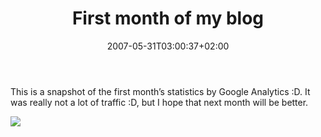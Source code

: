 ﻿---
title: "First month of my blog"
description: ""
date: 2007-05-31T03:00:37+02:00
draft: false
tags: [General]
categories: [General]
---
This is a snapshot of the first month’s statistics by Google Analytics :D. It was really not a lot of traffic :D, but I hope that next month will be better.

![](https://www.codewrecks.com/blog/wp-content/uploads/2007/05/053107-1035-firstmontho11.png)
